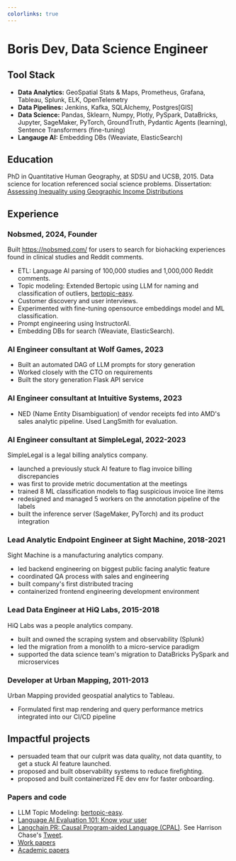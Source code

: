 ```yaml
---
colorlinks: true
---
```


# Boris Dev, Data Science Engineer

## Tool Stack

-   **Data Analytics:** GeoSpatial Stats & Maps, Prometheus, Grafana, Tableau, Splunk, ELK, OpenTelemetry
-   **Data Pipelines:** Jenkins, Kafka, SQLAlchemy, Postgres[GIS]
-   **Data Science:** Pandas, Sklearn, Numpy, Plotly, PySpark, DataBricks, Jupyter, SageMaker, PyTorch, GroundTruth, Pydantic Agents (learning), Sentence Transformers (fine-tuning)
-   **Langauge AI:** Embedding DBs (Weaviate, ElasticSearch)

## Education

PhD in Quantitative Human Geography, at SDSU and UCSB, 2015. Data science for location referenced social science problems. Dissertation: [Assessing Inequality using Geographic Income Distributions](https://escholarship.org/content/qt8br7d5df/qt8br7d5df.pdf)

## Experience

### Nobsmed, 2024, Founder

Built https://nobsmed.com/ for users to search for biohacking experiences
found in clinical studies and Reddit comments.

-   ETL: Language AI parsing of 100,000 studies and 1,000,000 Reddit comments.
-   Topic modeling: Extended Bertopic using LLM for naming and classification of outliers, [bertopic-easy](https://github.com/borisdev/bertopic-easy).
-   Customer discovery and user interviews.
-   Experimented with fine-tuning opensource embeddings model and ML classification.
-   Prompt engineering using InstructorAI.
-   Embedding DBs for search (Weaviate, ElasticSearch).

### AI Engineer consultant at Wolf Games, 2023

-   Built an automated DAG of LLM prompts for story generation
-   Worked closely with the CTO on requirements
-   Built the story generation Flask API service

### AI Engineer consultant at Intuitive Systems, 2023

-   NED (Name Entity Disambiguation) of vendor receipts fed into AMD's sales analytic pipeline. Used LangSmith for evaluation.

### AI Engineer consultant at SimpleLegal, 2022-2023

SimpleLegal is a legal billing analytics company.

-   launched a previously stuck AI feature to flag invoice billing discrepancies
-   was first to provide metric documentation at the meetings
-   trained 8 ML classification models to flag suspicious invoice line items
-   redesigned and managed 5 workers on the annotation pipeline of the labels
-   built the inference server (SageMaker, PyTorch) and its product integration

### Lead Analytic Endpoint Engineer at Sight Machine, 2018-2021

Sight Machine is a manufacturing analytics company.

-   led backend engineering on biggest public facing analytic feature
-   coordinated QA process with sales and engineering
-   built company's first distributed tracing
-   containerized frontend engineering development environment

### Lead Data Engineer at HiQ Labs, 2015-2018

HiQ Labs was a people analytics company.

-   built and owned the scraping system and observability (Splunk)
-   led the migration from a monolith to a micro-service paradigm
-   supported the data science team's migration to DataBricks PySpark and microservices

### Developer at Urban Mapping, 2011-2013

Urban Mapping provided geospatial analytics to Tableau.

-   Formulated first map rendering and query performance metrics integrated into our CI/CD pipeline

## Impactful projects

-   persuaded team that our culprit was data quality, not data quantity, to get a stuck AI feature launched.
-   proposed and built observability systems to reduce firefighting.
-   proposed and built containerized FE dev env for faster onboarding.

<!--
## Interesting activities

-   For my side-project, Nobsmed.com, I am making a website to help people compare their treatment options by summarizing clinical study outcomes along with Reddit personal experience anecdotal comments.
-   I climbed Cotopaxi (21,000 ft), survived bodyboarding Mexpipe, worked with students in Medellín, Columbia to make [ClusterPy](https://github.com/clusterpy/clusterpy), was a kids snowboard instructor at Vail Resorts, CO, was an assistant manager at Gundy's Grill in Vail Resorts, CO, was a counselor for severely emotionally disturbed children at Seneca Institute, CA.

-->

### Papers and code

-   LLM Topic Modeling: [bertopic-easy](https://github.com/borisdev/bertopic-easy).
-   [Language AI Evaluation 101: Know your user](https://medium.com/@boris.dev/why-did-your-language-ai-feature-fail-66a280954287)
-   [Langchain PR: Causal Program-aided Language
    (CPAL)](https://github.com/hwchase17/langchain/pull/6255). See Harrison Chase's [Tweet](https://twitter.com/LangChainAI/status/1678797225013440514).
-   [Work papers](https://docs.google.com/document/d/1pMID97O4hHkK8ok7cwLH4Y4KpsgQSPUAXtYrscwcyb4/edit)
-   [Academic papers](https://scholar.google.com/citations?hl=en&user=Nk4jOl0AAAAJ&view_op=list_works&gmla=AKKJWFcXmp1czN7ENwhvDx7hvgEHHD9lR1FLROPUvMco2ptysbNAe0Cdya8R9DZUmePAtMN53t2N97S_t5xA4NF-)

